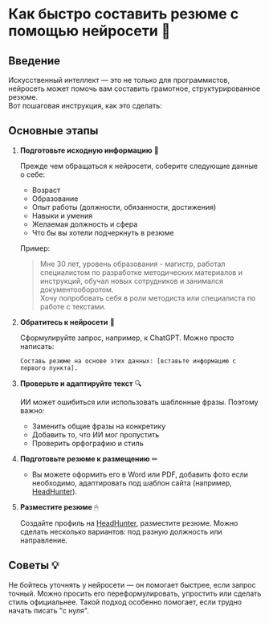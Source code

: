 # Как быстро составить резюме с помощью нейросети 📖

## Введение

Искусственный интеллект — это не только для программистов, нейросеть может помочь вам составить грамотное, структурированное резюме.  
Вот пошаговая инструкция, как это сделать:

## Основные этапы

1. **Подготовьте исходную информацию** 📌

   Прежде чем обращаться к нейросети, соберите следующие данные о себе:
   - Возраст
   - Образование
   - Опыт работы (должности, обязанности, достижения)
   - Навыки и умения
   - Желаемая должность и сфера
   - Что бы вы хотели подчеркнуть в резюме

   Пример:
   > Мне 30 лет, уровень образования - магистр, работал специалистом по разработке методических материалов и инструкций, обучал новых сотрудников и занимался документооборотом.  
   Хочу попробовать себя в роли методиста или специалиста по работе с текстами.

2. **Обратитесь к нейросети** 🤖

   Сформулируйте запрос, например, к ChatGPT. Можно просто написать:

   ```plaintext
   Составь резюме на основе этих данных: [вставьте информацию с первого пункта].
   ```

3. **Проверьте и адаптируйте текст** 🔍

   ИИ может ошибиться или использовать шаблонные фразы. Поэтому важно:

   - Заменить общие фразы на конкретику
   - Добавить то, что ИИ мог пропустить
   - Проверить орфографию и стиль

4. **Подготовьте резюме к размещению** ✏

   - Вы можете оформить его в Word или PDF, добавить фото если необходимо, адаптировать под шаблон сайта (например, [HeadHunter](https://hh.ru)).

5. **Разместите резюме** 🖱

   Создайте профиль на [HeadHunter](https://hh.ru), разместите резюме. Можно сделать несколько вариантов: под разную должность или направление.

## Советы 💡

Не бойтесь уточнять у нейросети — он помогает быстрее, если запрос точный. Можно просить его переформулировать, упростить или сделать стиль официальнее. Такой подход особенно помогает, если трудно начать писать "с нуля".
